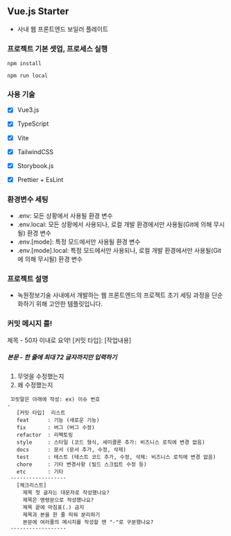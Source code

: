 ## Vue.js Starter

- 사내 웹 프론트엔드 보일러 플레이트


### 프로젝트 기본 셋업, 프로세스 실행

```
npm install

npm run local
```

### 사용 기술

- [x] Vue3.js
- [x] TypeScript
- [x] Vite
- [x] TailwindCSS
- [x] Storybook.js
- [x] Prettier + EsLint


### 환경변수 세팅

- .env: 모든 상황에서 사용될 환경 변수
- .env.local: 모든 상황에서 사용되나, 로컬 개발 환경에서만 사용될(Git에 의해 무시될) 환경 변수
- .env.[mode]: 특정 모드에서만 사용될 환경 변수
- .env.[mode].local: 특정 모드에서만 사용되나, 로컬 개발 환경에서만 사용될(Git에 의해 무시될) 환경 변수


### 프로젝트 설명

- 녹원정보기술 사내에서 개발하는 웹 프론트엔드의 프로젝트 초기 세팅 과정을 단순화하기 위해 고안한 템플릿입니다.

### 커밋 메시지 룰!

제목 - 50자 이내로 요약!
[커밋 타입]: [작업내용]


##### 본문 - 한 줄에 최대 72 글자까지만 입력하기
 1. 무엇을 수정했는지
 2. 왜 수정했는지
```
 꼬릿말은 아래에 작성: ex) 이슈 번호
-
   [커밋 타입]  리스트
   feat      : 기능 (새로운 기능)
   fix       : 버그 (버그 수정)
   refactor  : 리팩토링
   style     : 스타일 (코드 형식, 세미콜론 추가: 비즈니스 로직에 변경 없음)
   docs      : 문서 (문서 추가, 수정, 삭제)
   test      : 테스트 (테스트 코드 추가, 수정, 삭제: 비즈니스 로직에 변경 없음)
   chore     : 기타 변경사항 (빌드 스크립트 수정 등)
   etc       : 기타
 ------------------
   [체크리스트]
     제목 첫 글자는 대문자로 작성했나요?
     제목은 명령문으로 작성했나요?
     제목 끝에 마침표(.) 금지
     제목과 본을 한 줄 띄워 분리하기
     본문에 여러줄의 메시지를 작성할 땐 "-"로 구분했나요?
 ------------------
 ```